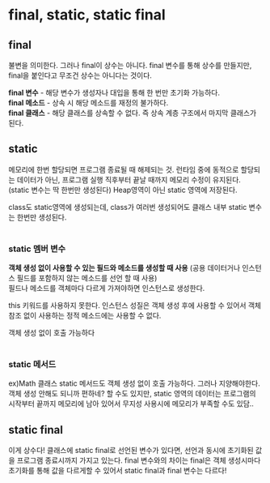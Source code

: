 # final, static, static final

## final
불변을 의미한다. 그러나 final이 상수는 아니다. final 변수를 통해 상수를 만들지만, final을 붙인다고 무조건 상수는 아니다는 것이다.

**final 변수** - 해당 변수가 생성자나 대입을 통해 한 번만 초기화 가능하다.<br/>
**final 메소드** - 상속 시 해당 메소드를 재정의 불가하다.<br/>
**final 클래스** - 해당 클래스를 상속할 수 없다. 즉 상속 계층 구조에서 마지막 클래스가 된다.<br/>


## static
메모리에 한번 할당되면 프로그램 종료될 때 해제되는 것. 런타임 중에 동적으로 할당되는 데이터가 아닌, 프로그램 실행 직후부터 끝날 때까지 메모리 수정이 유지된다. (static 변수는 딱 한번만 생성된다)
Heap영역이 아닌 static 영역에 저장된다. 

class도 static영역에 생성되는데, class가 여러번 생성되어도 클래스 내부 static 변수는 한번만 생성된다.
<br/><br>
### static 멤버 변수 
**객체 생성 없이 사용할 수 있는 필드와 메소드를 생성할 때 사용** (공용 데이터거나 인스턴스 필드를 포함하지 않는 메소드를 선언 할 때 사용)<br/>
필드나 메소드를 객체마다 다르게 가져야하면 인스턴스로 생성한다.

this 키워드를 사용하지 못한다.
인스턴스 성질은 객체 생성 후에 사용할 수 있어서 객체 참조 없이 사용하는 정적 메소드에는 사용할 수 없다.

객체 생성 없이 호출 가능하다
<br/><br>
### static 메서드
ex)Math 클래스
static 메서드도 객체 생성 없이 호출 가능하다. 그러나 지양해야한다. 객체 생성 안해도 되니까 편하네? 할 수도 있지만, static 영역의 데이터는 프로그램의 시작부터 끝까지 메모리에 남아 있어서 무지성 사용시에 메모리가 부족할 수도 있담..



## static final
이게 상수다! 클래스에 static final로 선언된 변수가 있다면, 선언과 동시에 초기화된 값을 프로그램 종료시까지 가지고 있는다. final 변수와의 차이는 final은 객체 생성시마다 초기화를 통해 값을 다르게할 수 있어서 static final과 final 변수는 다르다!
